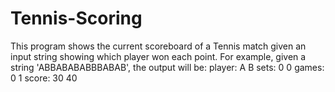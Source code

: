# Tennis-Scoring
This program shows the current scoreboard of a Tennis match given an input string showing which player won each point.
For example, given a string 'ABBABABABBBABAB', the output will be:
player: A B
sets: 0 0
games: 0 1
score: 30 40
